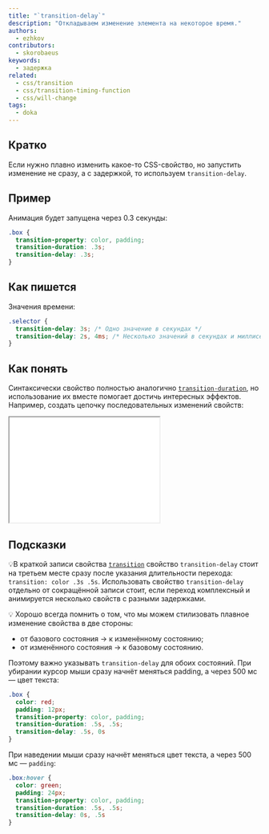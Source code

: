 ```yaml
---
title: "`transition-delay`"
description: "Откладываем изменение элемента на некоторое время."
authors:
  - ezhkov
contributors:
  - skorobaeus
keywords:
  - задержка
related:
  - css/transition
  - css/transition-timing-function
  - css/will-change
tags:
  - doka
---
```


## Кратко

Если нужно плавно изменить какое-то CSS-свойство, но запустить изменение не сразу, а с задержкой, то используем `transition-delay`.

## Пример

Анимация будет запущена через 0.3 секунды:

```css
.box {
  transition-property: color, padding;
  transition-duration: .3s;
  transition-delay: .3s;
}
```

## Как пишется

Значения времени:

```css
.selector {
  transition-delay: 3s; /* Одно значение в секундах */
  transition-delay: 2s, 4ms; /* Несколько значений в секундах и миллисекундах */
}
```

## Как понять

Синтаксически свойство полностью аналогично [`transition-duration`](/css/transition-duration/), но использование их вместе помогает достичь интересных эффектов. Например, создать цепочку последовательных изменений свойств:

<iframe title="Кнопка с трансформацией по наведению" src="demos/button-transform/" height="210"></iframe>

## Подсказки

💡В краткой записи свойства [`transition`](/css/transition/) свойство `transition-delay` стоит на третьем месте сразу после указания длительности перехода: `transition: color .3s .5s`. Использовать свойство `transition-delay` отдельно от сокращённой записи стоит, если переход комплексный и анимируется несколько свойств с разными задержками.

💡 Хорошо всегда помнить о том, что мы можем стилизовать плавное изменение свойства в две стороны:

- от базового состояния → к изменённому состоянию;
- от изменённого состояния → к базовому состоянию.

Поэтому важно указывать `transition-delay` для обоих состояний. При убирании курсор мыши сразу начнёт меняться padding, а через 500 мс — цвет текста:

```css
.box {
  color: red;
  padding: 12px;
  transition-property: color, padding;
  transition-duration: .5s, .5s;
  transition-delay: .5s, 0s
}
```

При наведении мыши сразу начнёт меняться цвет текста, а через 500 мс — `padding`:

```css
.box:hover {
  color: green;
  padding: 24px;
  transition-property: color, padding;
  transition-duration: .5s, .5s;
  transition-delay: 0s, .5s
}
```
